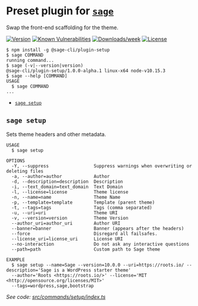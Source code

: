 Preset plugin for [`sage`](https://roots.io/sage/cli)
================

Swap the front-end scaffolding for the theme.

[![Version](https://img.shields.io/npm/v/@sage-cli/plugin-preset.svg)](https://npmjs.org/package/@sage-cli/plugin-preset)
[![Known Vulnerabilities](https://snyk.io/test/npm/@sage-cli/plugin-preset/badge.svg)](https://snyk.io/test/npm/@sage-cli/plugin-preset)
[![Downloads/week](https://img.shields.io/npm/dw/@sage-cli/plugin-preset.svg)](https://npmjs.org/package/@sage-cli/plugin-preset)
[![License](https://img.shields.io/npm/l/@sage-cli/plugin-preset.svg)](https://github.com/roots/sage-cli/blob/master/packages/preset/package.json)


<!-- toc -->

<!-- tocstop -->

<!-- usage -->
```sh-session
$ npm install -g @sage-cli/plugin-setup
$ sage COMMAND
running command...
$ sage (-v|--version|version)
@sage-cli/plugin-setup/1.0.0-alpha.1 linux-x64 node-v10.15.3
$ sage --help [COMMAND]
USAGE
  $ sage COMMAND
...
```
<!-- usagestop -->

<!-- commands -->
* [`sage setup`](#sage-setup)

## `sage setup`

Sets theme headers and other metadata.

```
USAGE
  $ sage setup

OPTIONS
  -Y, --suppress                 Suppress warnings when overwriting or deleting files
  -a, --author=author            Author
  -d, --description=description  Description
  -i, --text_domain=text_domain  Text Domain
  -l, --license=license          Theme license
  -n, --name=name                Theme Name
  -p, --template=template        Template (parent theme)
  -t, --tags=tags                Tags (comma separated)
  -u, --uri=uri                  Theme URI
  -v, --version=version          Theme Version
  --author_uri=author_uri        Author URI
  --banner=banner                Banner (appears after the headers)
  --force                        Disregard all failsafes.
  --license_uri=license_uri      License URI
  --no-interaction               Do not ask any interactive questions
  --path=path                    Custom path to Sage theme

EXAMPLE
  $ sage setup --name=Sage --version=10.0.0 --uri=https://roots.io/ --description='Sage is a WordPress starter theme' 
  --author='Roots <https://roots.io/>' --license='MIT <http://opensource.org/licenses/MIT>' 
  --tags=wordpress,sage,bootstrap
```

_See code: [src/commands/setup/index.ts](https://github.com/roots/sage-cli/blob/v1.0.0-alpha.1/packages/setup/src/commands/setup/index.ts)_
<!-- commandsstop -->
